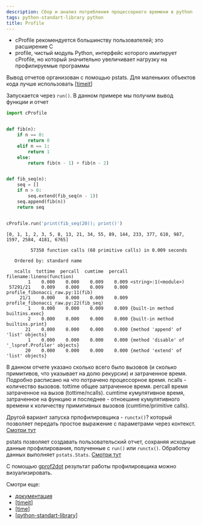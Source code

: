 ```yaml
---
description: Cбор и анализ потребления процессорного времени в python
tags: python-standart-library python
title: Profile
---
```

- cProfile рекомендуется большинству пользователей; это расширение C
- profile, чистый модуль Python, интерфейс которого имитирует cProfile, но который значительно увеличивает нагрузку на профилируемые программы

Вывод отчетов организован с помощью pstats. Для маленьких объектов кода лучше использовать [[timeit]]

Запускается через `run()`. В данном примере мы получим вывод функции и отчет

```python
import cProfile


def fib(n):
    if n == 0:
        return 0
    elif n == 1:
        return 1
    else:
        return fib(n - 1) + fib(n - 2)


def fib_seq(n):
    seq = []
    if n > 0:
        seq.extend(fib_seq(n - 1))
    seq.append(fib(n))
    return seq


cProfile.run('print(fib_seq(20)); print()')
```

```shell
[0, 1, 1, 2, 3, 5, 8, 13, 21, 34, 55, 89, 144, 233, 377, 610, 987, 1597, 2584, 4181, 6765]

         57358 function calls (68 primitive calls) in 0.009 seconds

   Ordered by: standard name

   ncalls  tottime  percall  cumtime  percall filename:lineno(function)
        1    0.000    0.000    0.009    0.009 <string>:1(<module>)
 57291/21    0.009    0.000    0.009    0.000 profile_fibonacci_raw.py:11(fib)
     21/1    0.000    0.000    0.009    0.009 profile_fibonacci_raw.py:22(fib_seq)
        1    0.000    0.000    0.009    0.009 {built-in method builtins.exec}
        2    0.000    0.000    0.000    0.000 {built-in method builtins.print}
       21    0.000    0.000    0.000    0.000 {method 'append' of 'list' objects}
        1    0.000    0.000    0.000    0.000 {method 'disable' of '_lsprof.Profiler' objects}
       20    0.000    0.000    0.000    0.000 {method 'extend' of 'list' objects}
```

В данном отчете указано сколько всего было вызовов (и сколько примитивов, что указывает на долю рекурсии) и затраченное время. Подробно расписано на что потрачено процессорное время. ncalls  - количество вызовов. tottime общее затраченное время. percall время затраченное на вызов (tottime/ncalls). cumtime кумулятивное время, затраченное на функцию и последнее - отноешине кумулятивного времени к количеству примитивных вызовов (cumtime/primitive calls).

Другой вариант запуска прпофилировщика - `runctx()`? который позволяет передать простое выражение  с параметрами через контекст. [Смотри тут](https://docs.python.org/3/library/profile.html#profile.runctx)

pstats позволяет создавать пользовательский отчет, сохраняя исходные данные профилирования, полученные с `run()` или `runctx()`. Обработку данных выполняет `pstats.Stats`. [Смотри тут](https://docs.python.org/3/library/profile.html#the-stats-class)

С помощью [gprof2dot](https://github.com/jrfonseca/gprof2dot) результат работы профилировщика можно визуализировать.

Смотри еще:

- [документация](https://docs.python.org/3/library/profile.html)
- [[timeit]]
- [[time]]
- [[python-standart-library]]

[//begin]: # "Autogenerated link references for markdown compatibility"
[timeit]: timeit "Timeit"
[time]: time "Time"
[python-standart-library]: ../lists/python-standart-library "Стандартная библиотека python и полезные ресурсы"
[//end]: # "Autogenerated link references"